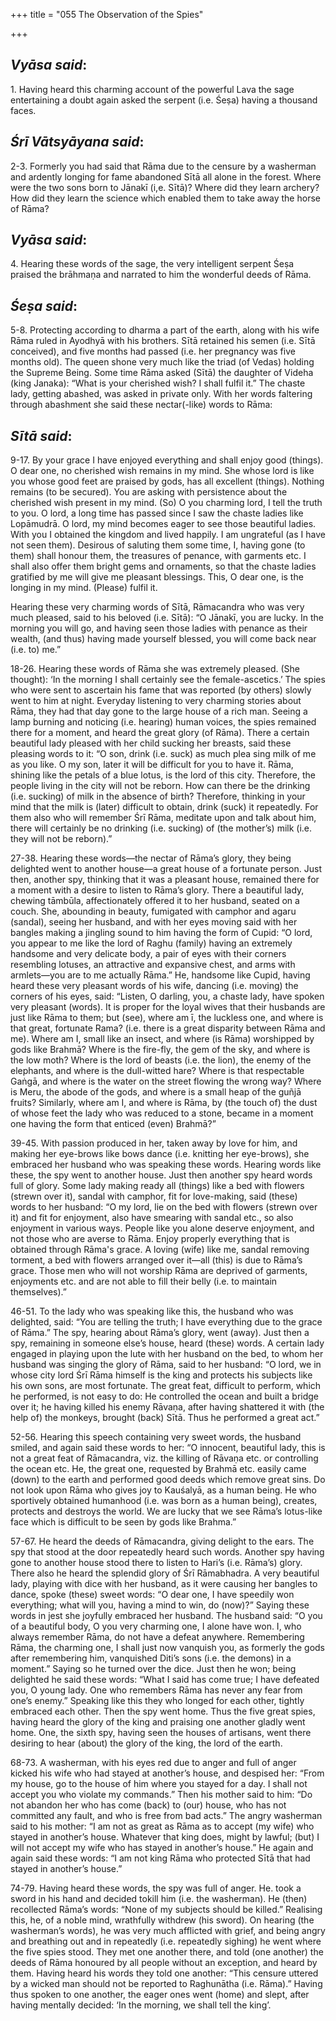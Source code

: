 +++
title = "055 The Observation of the Spies"

+++
 

## *Vyāsa said*:

1\. Having heard this charming account of the powerful Lava the sage entertaining a doubt again asked the serpent (i.e. Śeṣa) having a thousand faces.

## *Śrī Vātsyāyana said*:

2-3. Formerly you had said that Rāma due to the censure by a washerman and ardently longing for fame abandoned Sītā all alone in the forest. Where were the two sons born to Jānakī (i,e. Sītā)? Where did they learn archery? How did they learn the science which enabled them to take away the horse of Rāma?

## *Vyāsa said*:

4\. Hearing these words of the sage, the very intelligent serpent Śeṣa praised the brāhmaṇa and narrated to him the wonderful deeds of Rāma.

## *Śeṣa said*:

5-8. Protecting according to dharma a part of the earth, along with his wife Rāma ruled in Ayodhyā with his brothers. Sītā retained his semen (i.e. Sītā conceived), and five months had passed (i.e. her pregnancy was five months old). The queen shone very much like the triad (of Vedas) holding the Supreme Being. Some time Rāma asked (Sītā) the daughter of Videha (king Janaka): “What is your cherished wish? I shall fulfil it.” The chaste lady, getting abashed, was asked in private only. With her words faltering through abashment she said these nectar(-like) words to Rāma:

## *Sītā said*:

9-17. By your grace I have enjoyed everything and shall enjoy good (things). O dear one, no cherished wish remains in my mind. She whose lord is like you whose good feet are praised by gods, has all excellent (things). Nothing remains (to be secured). You are asking with persistence about the cherished wish present in my mind. (So) O you charming lord, I tell the truth to you. O lord, a long time has passed since I saw the chaste ladies like Lopāmudrā. O lord, my mind becomes eager to see those beautiful ladies. With you I obtained the kingdom and lived happily. I am ungrateful (as I have not seen them). Desirous of saluting them some time, I, having gone (to them) shall honour them, the treasures of penance, with garments etc. I shall also offer them bright gems and ornaments, so that the chaste ladies gratified by me will give me pleasant blessings. This, O dear one, is the longing in my mind. (Please) fulfil it.

Hearing these very charming words of Sītā, Rāmacandra who was very much pleased, said to his beloved (i.e. Sītā): “O Jānakī, you are lucky. In the morning you will go, and having seen those ladies with penance as their wealth, (and thus) having made yourself blessed, you will come back near (i.e. to) me.”

18-26. Hearing these words of Rāma she was extremely pleased. (She thought): ‘In the morning I shall certainly see the female-ascetics.’ The spies who were sent to ascertain his fame that was reported (by others) slowly went to him at night. Everyday listening to very charming stories about Rāma, they had that day gone to the large house of a rich man. Seeing a lamp burning and noticing (i.e. hearing) human voices, the spies remained there for a moment, and heard the great glory (of Rāma). There a certain beautiful lady pleased with her child sucking her breasts, said these pleasing words to it: “O son, drink (i.e. suck) as much plea sing milk of me as you like. O my son, later it will be difficult for you to have it. Rāma, shining like the petals of a blue lotus, is the lord of this city. Therefore, the people living in the city will not be reborn. How can there be the drinking (i.e. sucking) of milk in the absence of birth? Therefore, thinking in your mind that the milk is (later) difficult to obtain, drink (suck) it repeatedly. For them also who will remember Śrī Rāma, meditate upon and talk about him, there will certainly be no drinking (i.e. sucking) of (the mother’s) milk (i.e. they will not be reborn).”

27-38. Hearing these words—the nectar of Rāma’s glory, they being delighted went to another house—a great house of a fortunate person. Just then, another spy, thinking that it was a pleasant house, remained there for a moment with a desire to listen to Rāma’s glory. There a beautiful lady, chewing tāmbūla, affectionately offered it to her husband, seated on a couch. She, abounding in beauty, fumigated with camphor and agaru (sandal), seeing her husband, and with her eyes moving said with her bangles making a jingling sound to him having the form of Cupid: “O lord, you appear to me like the lord of Raghu (family) having an extremely handsome and very delicate body, a pair of eyes with their corners resembling lotuses, an attractive and expansive chest, and arms with armlets—you are to me actually Rāma.” He, handsome like Cupid, having heard these very pleasant words of his wife, dancing (i.e. moving) the corners of his eyes, said: “Listen, O darling, you, a chaste lady, have spoken very pleasant (words). It is proper for the loyal wives that their husbands are just like Rāma to them; but (see), where am ī, the luckless one, and where is that great, fortunate Rama? (i.e. there is a great disparity between Rāma and me). Where am I, small like an insect, and where (is Rāma) worshipped by gods like Brahmā? Where is the fire-fly, the gem of the sky, and where is the low moth? Where is the lord of beasts (i.e. the lion), the enemy of the elephants, and where is the dull-witted hare? Where is that respectable Gaṅgā, and where is the water on the street flowing the wrong way? Where is Meru, the abode of the gods, and where is a small heap of the guñjā fruits? Similarly, where am I, and where is Rāma, by (the touch of) the dust of whose feet the lady who was reduced to a stone, became in a moment one having the form that enticed (even) Brahmā?”

39-45. With passion produced in her, taken away by love for him, and making her eye-brows like bows dance (i.e. knitting her eye-brows), she embraced her husband who was speaking these words. Hearing words like these, the spy went to another house. Just then another spy heard words full of glory. Some lady making ready all (things) like a bed with flowers (strewn over it), sandal with camphor, fit for love-making, said (these) words to her husband: “O my lord, lie on the bed with flowers (strewn over it) and fit for enjoyment, also have smearing with sandal etc., so also enjoyment in various ways. People like you alone deserve enjoyment, and not those who are averse to Rāma. Enjoy properly everything that is obtained through Rāma's grace. A loving (wife) like me, sandal removing torment, a bed with flowers arranged over it—all (this) is due to Rāma’s grace. Those men who will not worship Rāma are deprived of garments, enjoyments etc. and are not able to fill their belly (i.e. to maintain themselves).”

46-51. To the lady who was speaking like this, the husband who was delighted, said: “You are telling the truth; I have everything due to the grace of Rāma.” The spy, hearing about Rāma’s glory, went (away). Just then a spy, remaining in someone else’s house, heard (these) words. A certain lady engaged in playing upon the lute with her husband on the bed, to whom her husband was singing the glory of Rāma, said to her husband: “O lord, we in whose city lord Śrī Rāma himself is the king and protects his subjects like his own sons, are most fortunate. The great feat, difficult to perform, which he performed, is not easy to do: He controlled the ocean and built a bridge over it; he having killed his enemy Rāvaṇa, after having shattered it with (the help of) the monkeys, brought (back) Sītā. Thus he performed a great act.”

52-56. Hearing this speech containing very sweet words, the husband smiled, and again said these words to her: “O innocent, beautiful lady, this is not a great feat of Rāmacandra, viz. the killing of Rāvaṇa etc. or controlling the ocean etc. He, the great one, requested by Brahmā etc. easily came (down) to the earth and performed good deeds which remove great sins. Do not look upon Rāma who gives joy to Kauśalyā, as a human being. He who sportively obtained humanhood (i.e. was born as a human being), creates, protects and destroys the world. We are lucky that we see Rāma’s lotus-like face which is difficult to be seen by gods like Brahma.”

57-67. He heard the deeds of Rāmacandra, giving delight to the ears. The spy that stood at the door repeatedly heard such words. Another spy having gone to another house stood there to listen to Hari’s (i.e. Rāma’s) glory. There also he heard the splendid glory of Śrī Rāmabhadra. A very beautiful lady, playing with dice with her husband, as it were causing her bangles to dance, spoke (these) sweet words: “O dear one, I have speedily won everything; what will you, having a mind to win, do (now)?” Saying these words in jest she joyfully embraced her husband. The husband said: “O you of a beautiful body, O you very charming one, I alone have won. I, who always remember Rāma, do not have a defeat anywhere. Remembering Rāma, the charming one, I shall just now vanquish you, as formerly the gods after remembering him, vanquished Diti’s sons (i.e. the demons) in a moment.” Saying so he turned over the dice. Just then he won; being delighted he said these words: “What I said has come true; I have defeated you, O young lady. One who remembers Rāma has never any fear from one’s enemy.” Speaking like this they who longed for each other, tightly embraced each other. Then the spy went home. Thus the five great spies, having heard the glory of the king and praising one another gladly went home. One, the sixth spy, having seen the houses of artisans, went there desiring to hear (about) the glory of the king, the lord of the earth.

68-73. A washerman, with his eyes red due to anger and full of anger kicked his wife who had stayed at another’s house, and despised her: “From my house, go to the house of him where you stayed for a day. I shall not accept you who violate my commands.” Then his mother said to him: “Do not abandon her who has come (back) to (our) house, who has not committed any fault, and who is free from bad acts.” The angry washerman said to his mother: “I am not as great as Rāma as to accept (my wife) who stayed in another’s house. Whatever that king does, might by lawful; (but) I will not accept my wife who has stayed in another’s house.” He again and again said these words: “I am not king Rāma who protected Sītā that had stayed in another’s house.”

74-79. Having heard these words, the spy was full of anger. He. took a sword in his hand and decided tokill him (i.e. the washerman). He (then) recollected Rāma’s words: “None of my subjects should be killed.” Realising this, he, of a noble mind, wrathfully withdrew (his sword). On hearing (the washerman’s words), he was very much afflicted with grief, and being angry and breathing out and in repeatedly (i.e. repeatedly sighing) he went where the five spies stood. They met one another there, and told (one another) the deeds of Rāma honoured by all people without an exception, and heard by them. Having heard his words they told one another: “This censure uttered by a wicked man should not be reported to Raghunātha (i.e. Rāma).” Having thus spoken to one another, the eager ones went (home) and slept, after having mentally decided: ‘In the morning, we shall tell the king’.


